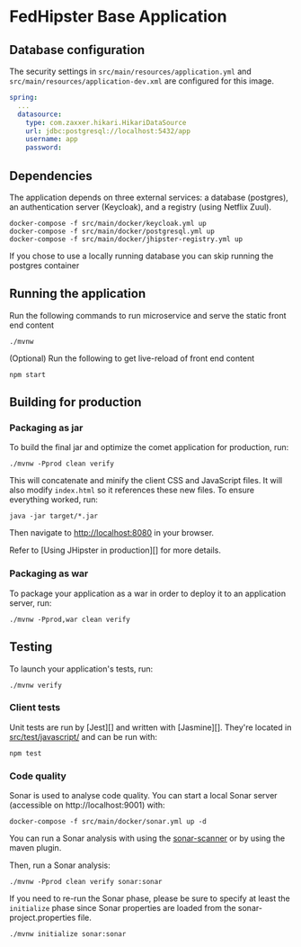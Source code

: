 # FedHipster Base Application

## Database configuration

The security settings in `src/main/resources/application.yml` and `src/main/resources/application-dev.xml` are configured for this image.

```yaml
spring:
  ...
  datasource:
    type: com.zaxxer.hikari.HikariDataSource
    url: jdbc:postgresql://localhost:5432/app
    username: app
    password:
```

## Dependencies

The application depends on three external services: a database (postgres), an authentication server (Keycloak), and a registry (using Netflix Zuul).

```
docker-compose -f src/main/docker/keycloak.yml up
docker-compose -f src/main/docker/postgresql.yml up
docker-compose -f src/main/docker/jhipster-registry.yml up
```

If you chose to use a locally running database you can skip running the postgres container

## Running the application

Run the following commands to run microservice and serve the static front end content

    ./mvnw

(Optional) Run the following to get live-reload of front end content

    npm start

## Building for production

### Packaging as jar

To build the final jar and optimize the comet application for production, run:

    ./mvnw -Pprod clean verify

This will concatenate and minify the client CSS and JavaScript files. It will also modify `index.html` so it references these new files.
To ensure everything worked, run:

    java -jar target/*.jar

Then navigate to [http://localhost:8080](http://localhost:8080) in your browser.

Refer to [Using JHipster in production][] for more details.

### Packaging as war

To package your application as a war in order to deploy it to an application server, run:

    ./mvnw -Pprod,war clean verify

## Testing

To launch your application's tests, run:

    ./mvnw verify

### Client tests

Unit tests are run by [Jest][] and written with [Jasmine][]. They're located in [src/test/javascript/](src/test/javascript/) and can be run with:

    npm test

### Code quality

Sonar is used to analyse code quality. You can start a local Sonar server (accessible on http://localhost:9001) with:

```
docker-compose -f src/main/docker/sonar.yml up -d
```

You can run a Sonar analysis with using the [sonar-scanner](https://docs.sonarqube.org/display/SCAN/Analyzing+with+SonarQube+Scanner) or by using the maven plugin.

Then, run a Sonar analysis:

```
./mvnw -Pprod clean verify sonar:sonar
```

If you need to re-run the Sonar phase, please be sure to specify at least the `initialize` phase since Sonar properties are loaded from the sonar-project.properties file.

```
./mvnw initialize sonar:sonar
```
